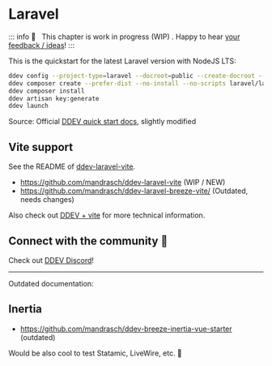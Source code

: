 # Laravel

::: info
🚧 &nbsp; This chapter is work in progress (WIP) . Happy to hear [your feedback / ideas](https://github.com/mandrasch/my-ddev-lab/issues)!
:::

This is the quickstart for the latest Laravel version with NodeJS LTS:

```bash
ddev config --project-type=laravel --docroot=public --create-docroot --php-version=8.1 --nodejs-version=18
ddev composer create --prefer-dist --no-install --no-scripts laravel/laravel -y
ddev composer install
ddev artisan key:generate
ddev launch
```

Source: Official [DDEV quick start docs](https://ddev.readthedocs.io/en/stable/users/quickstart/#laravel), slightly modified

## Vite support

See the README of [ddev-laravel-vite](https://github.com/mandrasch/ddev-laravel-vite).

- https://github.com/mandrasch/ddev-laravel-vite (WIP / NEW)
- https://github.com/mandrasch/ddev-laravel-breeze-vite/ (Outdated, needs changes)

Also check out [DDEV + vite](/tutorials/nodejs-tools/vite) for more technical information.

## Connect with the community 🤗

Check out [DDEV Discord](https://discord.gg/hCZFfAMc5k)!

<hr>

Outdated documentation:

## Inertia

<TwoClickYoutubePrivacy videoId="XDn_itJ0s64" />

- https://github.com/mandrasch/ddev-breeze-inertia-vue-starter (outdated)

Would be also cool to test Statamic, LiveWire, etc. 🤗
